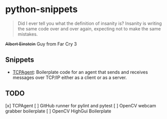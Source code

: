 # python-snippets
> Did I ever tell you what the definition of insanity is? Insanity is writing the same code over and over again, expecting not to make the same mistakes.

<it>~~Albert Einstein~~ Guy from Far Cry 3</it>

## Snippets
- [TCPAgent](https://github.com/agvdndor/python-snippets/tree/master/tcp_client): Boilerplate code for an agent that sends and receives messages over TCP/IP either as a client or as a server.


## TODO
[x] TCPAgent
[ ] GitHub runner for pylint and pytest
[ ] OpenCV webcam grabber boilerplate
[ ] OpenCV HighGui Boilerplate
